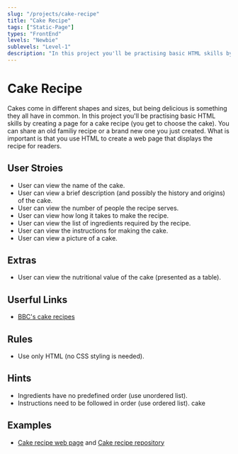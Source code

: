 ```yaml
---
slug: "/projects/cake-recipe"
title: "Cake Recipe"
tags: ["Static-Page"]
types: "FrontEnd"
levels: "Newbie"
sublevels: "Level-1"
description: "In this project you'll be practising basic HTML skills by creating a page for a cake recipe (you get to choose the cake)."
---
```

# Cake Recipe
Cakes come in different shapes and sizes, but being delicious is something they all have in common. In this project you'll be practising basic HTML skills by creating a page for a cake recipe (you get to choose the cake). You can share an old familiy recipe or a brand new one you just created. What is important is that you use HTML to create a web page that displays the recipe for readers.
## User Stroies
* User can view the name of the cake.
* User can view a brief description (and possibly the history and origins) of the cake.
* User can view the number of people the recipe serves.
* User can view how long it takes to make the recipe.
* User can view the list of ingredients required by the recipe.
* User can view the instructions for making the cake.
* User can view a picture of a cake.

## Extras
* User can view the nutritional value of the cake (presented as a table).

## Userful Links
* [BBC's cake recipes](https://www.bbcgoodfood.com/recipes/category/cakes-baking)

## Rules
* Use only HTML (no CSS styling is needed).

## Hints
* Ingredients have no predefined order (use unordered list).
* Instructions need to be followed in order (use ordered list).
cake
## Examples
* [Cake recipe web page](https://baffasz.github.io/cake-recipe-/) and [Cake recipe repository](https://github.com/baffasz/cake-recipe-.git)
